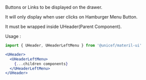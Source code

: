 Buttons or Links to be displayed on the drawer.

It will only display when user clicks on Hamburger Menu Button.

It must be wrapped inside UHeader(Parent Component).

Usage :

```jsx static
import { UHeader, UHeaderLeftMenu } from '@unicef/materil-ui'

<UHeader>
  <UHeaderLeftMenu>
    {...children components}
  </UHeaderLeftMenu>
</UHeader>
```
